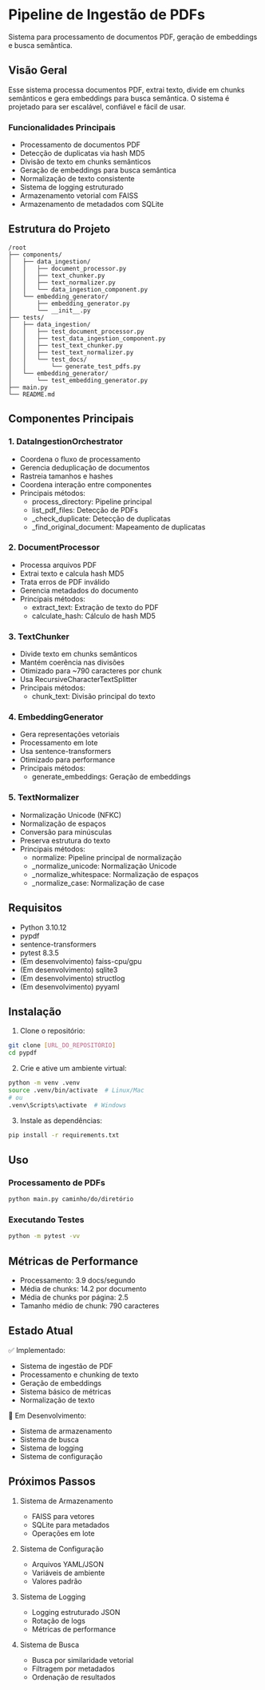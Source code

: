 # Pipeline de Ingestão de PDFs

Sistema para processamento de documentos PDF, geração de embeddings e busca semântica.

## Visão Geral

Esse sistema processa documentos PDF, extrai texto, divide em chunks semânticos e gera embeddings para busca semântica. O sistema é projetado para ser escalável, confiável e fácil de usar.

### Funcionalidades Principais

- Processamento de documentos PDF
- Detecção de duplicatas via hash MD5
- Divisão de texto em chunks semânticos
- Geração de embeddings para busca semântica
- Normalização de texto consistente
- Sistema de logging estruturado
- Armazenamento vetorial com FAISS
- Armazenamento de metadados com SQLite

## Estrutura do Projeto

```
/root
├── components/
│   ├── data_ingestion/
│   │   ├── document_processor.py
│   │   ├── text_chunker.py
│   │   ├── text_normalizer.py
│   │   └── data_ingestion_component.py
│   └── embedding_generator/
│       ├── embedding_generator.py
│       └── __init__.py
├── tests/
│   ├── data_ingestion/
│   │   ├── test_document_processor.py
│   │   ├── test_data_ingestion_component.py
│   │   ├── test_text_chunker.py
│   │   ├── test_text_normalizer.py
│   │   └── test_docs/
│   │       └── generate_test_pdfs.py
│   └── embedding_generator/
│       └── test_embedding_generator.py
├── main.py
└── README.md
```

## Componentes Principais

### 1. DataIngestionOrchestrator
- Coordena o fluxo de processamento
- Gerencia deduplicação de documentos
- Rastreia tamanhos e hashes
- Coordena interação entre componentes
- Principais métodos:
  * process_directory: Pipeline principal
  * list_pdf_files: Detecção de PDFs
  * _check_duplicate: Detecção de duplicatas
  * _find_original_document: Mapeamento de duplicatas

### 2. DocumentProcessor
- Processa arquivos PDF
- Extrai texto e calcula hash MD5
- Trata erros de PDF inválido
- Gerencia metadados do documento
- Principais métodos:
  * extract_text: Extração de texto do PDF
  * calculate_hash: Cálculo de hash MD5

### 3. TextChunker
- Divide texto em chunks semânticos
- Mantém coerência nas divisões
- Otimizado para ~790 caracteres por chunk
- Usa RecursiveCharacterTextSplitter
- Principais métodos:
  * chunk_text: Divisão principal do texto

### 4. EmbeddingGenerator
- Gera representações vetoriais
- Processamento em lote
- Usa sentence-transformers
- Otimizado para performance
- Principais métodos:
  * generate_embeddings: Geração de embeddings

### 5. TextNormalizer
- Normalização Unicode (NFKC)
- Normalização de espaços
- Conversão para minúsculas
- Preserva estrutura do texto
- Principais métodos:
  * normalize: Pipeline principal de normalização
  * _normalize_unicode: Normalização Unicode
  * _normalize_whitespace: Normalização de espaços
  * _normalize_case: Normalização de case

## Requisitos

- Python 3.10.12
- pypdf
- sentence-transformers
- pytest 8.3.5
- (Em desenvolvimento) faiss-cpu/gpu
- (Em desenvolvimento) sqlite3
- (Em desenvolvimento) structlog
- (Em desenvolvimento) pyyaml

## Instalação

1. Clone o repositório:
```bash
git clone [URL_DO_REPOSITÓRIO]
cd pypdf
```

2. Crie e ative um ambiente virtual:
```bash
python -m venv .venv
source .venv/bin/activate  # Linux/Mac
# ou
.venv\Scripts\activate  # Windows
```

3. Instale as dependências:
```bash
pip install -r requirements.txt
```

## Uso

### Processamento de PDFs

```bash
python main.py caminho/do/diretório
```

### Executando Testes

```bash
python -m pytest -vv
```

## Métricas de Performance

- Processamento: 3.9 docs/segundo
- Média de chunks: 14.2 por documento
- Média de chunks por página: 2.5
- Tamanho médio de chunk: 790 caracteres

## Estado Atual

✅ Implementado:
- Sistema de ingestão de PDF
- Processamento e chunking de texto
- Geração de embeddings
- Sistema básico de métricas
- Normalização de texto

🔄 Em Desenvolvimento:
- Sistema de armazenamento
- Sistema de busca
- Sistema de logging
- Sistema de configuração

## Próximos Passos

1. Sistema de Armazenamento
   - FAISS para vetores
   - SQLite para metadados
   - Operações em lote

2. Sistema de Configuração
   - Arquivos YAML/JSON
   - Variáveis de ambiente
   - Valores padrão

3. Sistema de Logging
   - Logging estruturado JSON
   - Rotação de logs
   - Métricas de performance

5. Sistema de Busca
   - Busca por similaridade vetorial
   - Filtragem por metadados
   - Ordenação de resultados

